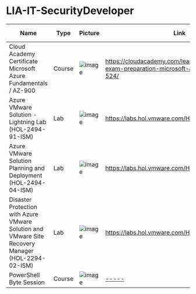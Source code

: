 # LIA-IT-SecurityDeveloper



| Name | Type | Picture | Link | Achieved / Completed |
| ---- | ---- | ------- | -----| -------------------- | 
| Cloud Academy Certificate Microsoft Azure Fundamentals / AZ-900 | Course | ![image](https://github.com/LIA-IT-SecurityDeveloper/LIA-IT-SecurityDeveloper/assets/42642927/76b36807-b766-4abe-96f9-1a914dd6870b) | https://cloudacademy.com/learning-paths/az-900-exam-preparation-microsoft-azure-fundamentals-524/ | Apr 24, 2024
| Azure VMware Solution - Lightning Lab (HOL-2494-91-ISM) | Lab | ![image](https://github.com/LIA-IT-SecurityDeveloper/LIA-IT-SecurityDeveloper/assets/42642927/5c94f63d-7536-4c61-a66b-0b0dd6fbee82) | https://labs.hol.vmware.com/HOL/catalog/lab/14620 | May 02, 2024
| Azure VMware Solution Planning and Deployment (HOL-2494-04-ISM) | Lab | ![image](https://github.com/LIA-IT-SecurityDeveloper/LIA-IT-SecurityDeveloper/assets/42642927/d745e516-f579-4fcd-ba1c-2ed9bc745e79) | https://labs.hol.vmware.com/HOL/catalog/lab/14619 | May 02, 2024
| Disaster Protection with Azure VMware Solution and VMware Site Recovery Manager (HOL-2294-02-ISM) | Lab | ![image](https://github.com/LIA-IT-SecurityDeveloper/LIA-IT-SecurityDeveloper/assets/42642927/60a71ae2-a853-4bcb-9abd-188cf70c86fc) | https://labs.hol.vmware.com/HOL/catalog/lab/10707) | May 02, 2024
| PowerShell Byte Session | Course | ![image](https://github.com/LIA-IT-SecurityDeveloper/LIA-IT-SecurityDeveloper/assets/42642927/15795112-f3fe-4b07-902d-4191b4b3e773) | [-----](https://cloudacademy.com/learning-paths/powershell-byte-session-360/) | May 06, 2024 |

